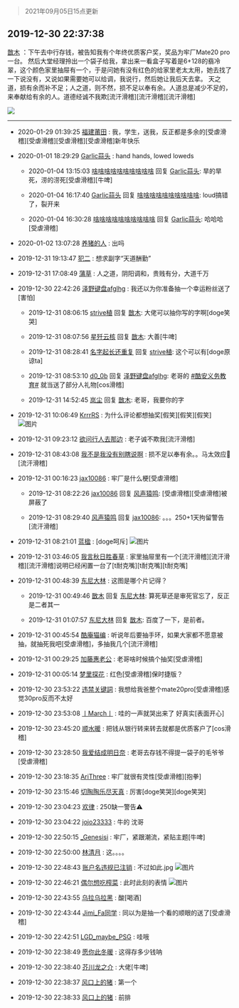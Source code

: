> 2021年09月05日15点更新
<link rel="stylesheet" href="https://cdn.jsdelivr.net/gh/taotie6/sampleJSON@main/css/photo_show.css">


 ## 2019-12-30 22:37:38 

 [㪚木](https://www.coolapk.com/feed/15641531?shareKey=ZjczN2I0YzIzMWY0NjEzMTc1MWE~) ：下午去中行存钱，被告知我有个年终优质客户奖，奖品为牢厂Mate20 pro一台。
然后大堂经理拎出一个袋子给我，拿出来一看盒子写着是6+128的翡冷翠，这个颜色家里抽屉有一个，于是问她有没有红色的给家里老太太用，她去找了一下说没有，又说如果需要她可以给调，我说行<!--break-->，然后她让我后天去拿。
天之道，损有余而补不足；人之道，则不然，损不足以奉有余。人道总是减少不足的，来奉献给有余的人。道德经诚不我欺[流汗滑稽][流汗滑稽][流汗滑稽] 

<div class="album">
<img class="img-item" src="https://image.coolapk.com/feed/2018/1217/07/1081091_1545003920_5732@216x196.gif" />
</div>

 ------- 

- 2020-01-29 01:39:25 [福建莆田](uid=1340035) : 我，学生，送我，反正都是多余的[受虐滑稽][受虐滑稽][受虐滑稽][受虐滑稽]新年快乐 

- 2020-01-01 18:29:29 [Garlic蒜头](uid=473445) : hand hands, lowed loweds 

    - 2020-01-04 13:15:03 [啥啥啥啥啥啥啥啥啥啥](uid=2380466) 回复 [Garlic蒜头](uid=473445): 旱的旱死，涝的涝死[受虐滑稽][牛啤] 

    - 2020-01-04 16:17:40 [Garlic蒜头](uid=473445) 回复 [啥啥啥啥啥啥啥啥啥啥](uid=2380466): loud搞错了，裂开来 

    - 2020-01-04 16:30:28 [啥啥啥啥啥啥啥啥啥啥](uid=2380466) 回复 [Garlic蒜头](uid=473445): 哈哈哈[受虐滑稽] 

- 2020-01-02 13:07:28 [养猪的人](uid=1201820) : 出吗 

- 2019-12-31 19:13:47 [犯二](uid=657743) : 想求副字“天道酬勤” 

- 2019-12-31 17:08:49 [蒲草](uid=2173541) : 人之道，阴阳调和，贵贱有分，大道千万 

- 2019-12-30 22:42:26 [泽野键盘afglhg](uid=1347187) : 我还以为你准备抽一个幸运粉丝送了[害怕] 

    - 2019-12-31 08:06:15 [strive植](uid=1468928) 回复 [㪚木](uid=1081091): 大佬可以抽你写的字啊[doge笑哭] 

    - 2019-12-31 08:07:56 [星歼云核](uid=766940) 回复 [㪚木](uid=1081091): 大善[牛啤] 

    - 2019-12-31 08:28:41 [名字起长还重复](uid=485854) 回复 [strive植](uid=1468928): 这个可以有[doge原谅ta] 

    - 2019-12-31 08:53:10 [d0_0b](uid=466123) 回复 [泽野键盘afglhg](uid=1347187): 老哥的 <a class="feed-link-tag" href="/t/酷安义务教育?type=0">#酷安义务教育#</a> 就当送了部分人礼物[cos滑稽] 

    - 2019-12-31 14:52:45 [岚尘](uid=1308250) 回复 [㪚木](uid=1081091): 老哥，我要你的字 

- 2019-12-31 10:06:49 [KrrrRS](uid=1174265) : 为什么评论都想抽奖[假笑][假笑][假笑] ![图片](https://image.coolapk.com/feed/2019/1018/12/148774_3d7ec1dc_1969_0691@280x498.gif)

- 2019-12-31 09:23:12 [欲问行人去那边](uid=826969) : 老子诚不欺我[流汗滑稽] 

- 2019-12-31 08:43:08 [我不是我没有别瞎说啊](uid=2231912) : 损不足以奉有余。。马太效应🐴[流汗滑稽] 

- 2019-12-31 00:16:23 [jax10086](uid=797822) : 牢厂是什么梗[受虐滑稽] 

    - 2019-12-31 08:22:26 [jax10086](uid=797822) 回复 [风声猿鸣](uid=828420): [受虐滑稽][受虐滑稽]被屏蔽了 

    - 2019-12-31 08:29:40 [风声猿鸣](uid=828420) 回复 [jax10086](uid=797822): 。。。250+1天拘留警告[流汗滑稽] 

- 2019-12-31 08:21:01 [蓝楹](uid=467567) : [doge呵斥] ![图片](https://image.coolapk.com/feed/2019/1206/08/2510075_6a928773_0550_8021@368x374.gif)

- 2019-12-31 03:46:05 [我言秋日胜春草](uid=1621731) : 家里抽屉里有一个[流汗滑稽][流汗滑稽][流汗滑稽]说明已经闲置一台了[t耐克嘴][t耐克嘴][t耐克嘴] 

- 2019-12-31 00:48:39 [东尼大林](uid=1612569) : 这图是哪个片记得？ 

    - 2019-12-31 00:49:46 [㪚木](uid=1081091) 回复 [东尼大林](uid=1612569): 算死草还是审死官忘了，反正是二者其一 

    - 2019-12-31 01:07:57 [东尼大林](uid=1612569) 回复 [㪚木](uid=1081091): 百度了一下，是前者。 

- 2019-12-31 00:45:54 [酷庵猫编](uid=1755356) : 听说年后要抽手环，如果大家都不愿意被抽，就抽死我吧[受虐滑稽]，多抽我几个[流汗滑稽] 

- 2019-12-31 00:29:25 [加藤惠老公](uid=1266680) : 老哥啥时候搞个抽奖[受虐滑稽] 

- 2019-12-31 00:05:14 [梦里探花](uid=836750) : 红色[受虐滑稽]保时捷版？ 

- 2019-12-30 23:53:22 [违禁关键詞](uid=798885) : 我想给我爸整个mate20pro[受虐滑稽]感觉30pro反而不太好 

- 2019-12-30 23:53:08 [丨March丨](uid=1139702) : 哇的一声就哭出来了 好真实[表面开心] 

- 2019-12-30 23:45:20 [顺水暖](uid=2030768) : 把钱从银行转来转去就都是优质客户了[cos滑稽] 

- 2019-12-30 23:28:50 [我爱结成明日奈](uid=1772977) : 老哥去存钱不得提一袋子的毛爷爷[受虐滑稽] 

- 2019-12-30 23:18:35 [AriThree](uid=1560115) : 牢厂就很有灵性[受虐滑稽][抱拳] 

- 2019-12-30 23:15:46 [切陶陶乐尽天真](uid=737950) : 厉害[doge笑哭][doge笑哭] 

- 2019-12-30 23:04:23 [欢律](uid=918479) : 250缺一警告⚠ 

- 2019-12-30 23:04:22 [jojo23333](uid=1620428) : 牛的 沈哥 

- 2019-12-30 22:50:15 [_Genesisi](uid=672451) : 牢厂，紧跟潮流，紧贴主题[牛啤] 

- 2019-12-30 22:50:00 [林清月](uid=3083763) : 这。。。。 

- 2019-12-30 22:48:43 [账户名违规已注销](uid=1039732) : 不过如此.jpg ![图片](https://image.coolapk.com/feed/2019/1230/22/1039732_ed5ef341_7323_285@1080x361.jpeg)

- 2019-12-30 22:46:21 [偶尔想吃榨菜](uid=892726) : 此时此刻的表情 ![图片](https://image.coolapk.com/feed/2019/1229/14/2326659_3b0a013d_9683_6611@310x220.gif)

- 2019-12-30 22:43:55 [乌拉乌拉黑](uid=1734561) : 酸[喝酒] 

- 2019-12-30 22:43:44 [Jimi_Fa同学](uid=658442) : 同以为是抽一个看的顺眼的送了[受虐滑稽] 

- 2019-12-30 22:42:51 [LGD_maybe_PSG](uid=1020009) : 哇哦 

- 2019-12-30 22:38:49 [愿你此冬暖](uid=2072482) : 这得存多少钱呐 

- 2019-12-30 22:38:40 [芥川龙之介](uid=2373376) : 大佬[牛啤] 

- 2019-12-30 22:38:37 [风口上的猪](uid=2382452) : 第一个 

- 2019-12-30 22:38:33 [风口上的猪](uid=2382452) : 前排 

